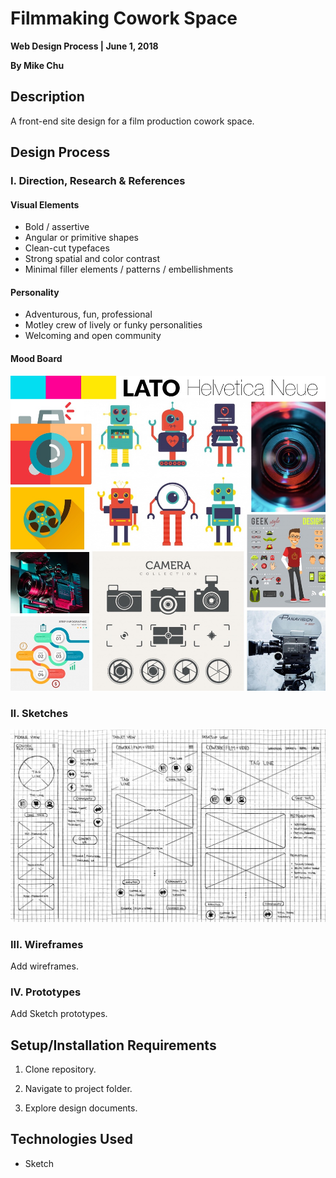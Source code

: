 # Filmmaking Cowork Space

**Web Design Process | June 1, 2018**

**By Mike Chu**

## Description

A front-end site design for a film production cowork space.

## Design Process

### I. Direction, Research & References

#### Visual Elements

- Bold / assertive
- Angular or primitive shapes
- Clean-cut typefaces
- Strong spatial and color contrast
- Minimal filler elements / patterns / embellishments

#### Personality

- Adventurous, fun, professional
- Motley crew of lively or funky personalities
- Welcoming and open community

#### Mood Board

![Mood Board](design/moodboard.jpg "Mood Board")

### II. Sketches

![Sketches](design/sketch.jpg "Sketches")

### III. Wireframes

Add wireframes.

### IV. Prototypes

Add Sketch prototypes.

## Setup/Installation Requirements

1. Clone repository.

2. Navigate to project folder.

3. Explore design documents.


## Technologies Used

- Sketch
